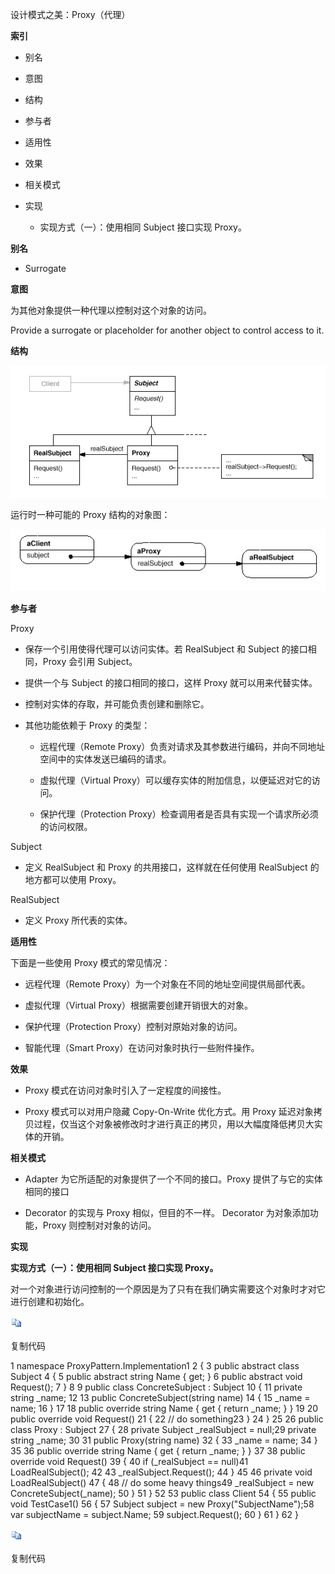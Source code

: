 设计模式之美：Proxy（代理）

**索引**

-   别名

-   意图

-   结构

-   参与者

-   适用性

-   效果

-   相关模式

-   实现

    -   实现方式（一）：使用相同 Subject 接口实现 Proxy。

**别名**

-   Surrogate

**意图**

为其他对象提供一种代理以控制对这个对象的访问。

Provide a surrogate or placeholder for another object to control access to it.

**结构**

![505114124457.png](media/c13421b53c7c2b2146d2198f7ac4f85b.png)

运行时一种可能的 Proxy 结构的对象图：

![505464435187.png](media/37bc98b89e45d29981e717145b971aa0.png)

**参与者**

Proxy

-   保存一个引用使得代理可以访问实体。若 RealSubject 和 Subject
    的接口相同，Proxy 会引用 Subject。

-   提供一个与 Subject 的接口相同的接口，这样 Proxy 就可以用来代替实体。

-   控制对实体的存取，并可能负责创建和删除它。

-   其他功能依赖于 Proxy 的类型：

    -   远程代理（Remote
        Proxy）负责对请求及其参数进行编码，并向不同地址空间中的实体发送已编码的请求。

    -   虚拟代理（Virtual Proxy）可以缓存实体的附加信息，以便延迟对它的访问。

    -   保护代理（Protection
        Proxy）检查调用者是否具有实现一个请求所必须的访问权限。

Subject

-   定义 RealSubject 和 Proxy 的共用接口，这样就在任何使用 RealSubject
    的地方都可以使用 Proxy。

RealSubject

-   定义 Proxy 所代表的实体。

**适用性**

下面是一些使用 Proxy 模式的常见情况：

-   远程代理（Remote Proxy）为一个对象在不同的地址空间提供局部代表。

-   虚拟代理（Virtual Proxy）根据需要创建开销很大的对象。

-   保护代理（Protection Proxy）控制对原始对象的访问。

-   智能代理（Smart Proxy）在访问对象时执行一些附件操作。

**效果**

-   Proxy 模式在访问对象时引入了一定程度的间接性。

-   Proxy 模式可以对用户隐藏 Copy-On-Write 优化方式。用 Proxy
    延迟对象拷贝过程，仅当这个对象被修改时才进行真正的拷贝，用以大幅度降低拷贝大实体的开销。

**相关模式**

-   Adapter 为它所适配的对象提供了一个不同的接口。Proxy
    提供了与它的实体相同的接口

-   Decorator 的实现与 Proxy 相似，但目的不一样。 Decorator
    为对象添加功能，Proxy 则控制对对象的访问。

**实现**

**实现方式（一）：使用相同 Subject 接口实现 Proxy。**

对一个对象进行访问控制的一个原因是为了只有在我们确实需要这个对象时才对它进行创建和初始化。

![copycode.gif](media/51e409b11aa51c150090697429a953ed.gif)

复制代码

1 namespace ProxyPattern.Implementation1 2 { 3 public abstract class Subject 4 {
5 public abstract string Name { get; } 6 public abstract void Request(); 7 } 8 9
public class ConcreteSubject : Subject 10 { 11 private string \_name; 12 13
public ConcreteSubject(string name) 14 { 15 \_name = name; 16 } 17 18 public
override string Name { get { return \_name; } } 19 20 public override void
Request() 21 { 22 // do something23 } 24 } 25 26 public class Proxy : Subject 27
{ 28 private Subject \_realSubject = null;29 private string \_name; 30 31 public
Proxy(string name) 32 { 33 \_name = name; 34 } 35 36 public override string Name
{ get { return \_name; } } 37 38 public override void Request() 39 { 40 if
(\_realSubject == null)41 LoadRealSubject(); 42 43 \_realSubject.Request(); 44 }
45 46 private void LoadRealSubject() 47 { 48 // do some heavy things49
\_realSubject = new ConcreteSubject(_name); 50 } 51 } 52 53 public class Client
54 { 55 public void TestCase1() 56 { 57 Subject subject = new
Proxy("SubjectName");58 var subjectName = subject.Name; 59 subject.Request(); 60
} 61 } 62 }

![copycode.gif](media/51e409b11aa51c150090697429a953ed.gif)

复制代码
